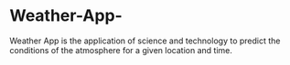 # Weather-App-
Weather App is the application of science and technology to predict the conditions of the atmosphere for a given location and time. 
